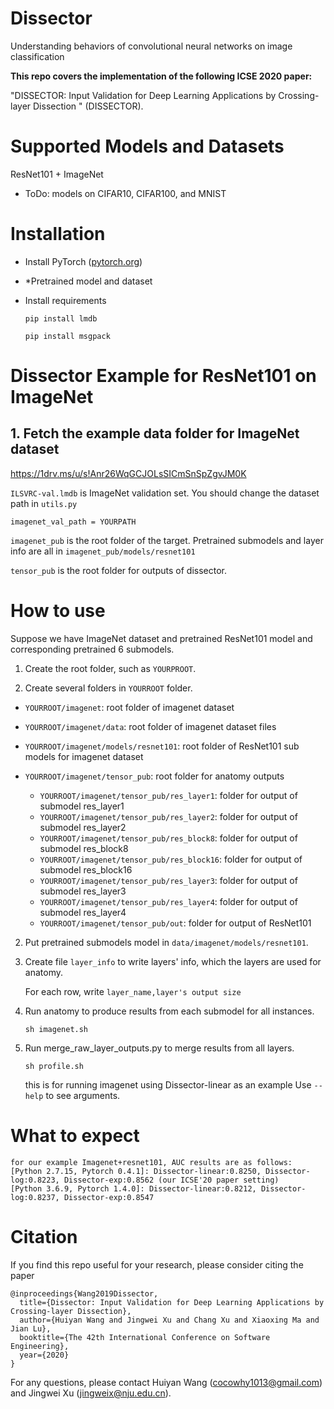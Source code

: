# Dissector

Understanding behaviors of convolutional neural networks on image classification

**This repo covers the implementation of the following ICSE 2020 paper:**

"DISSECTOR: Input Validation for Deep Learning Applications by Crossing-layer Dissection
" (DISSECTOR).


# Supported Models and Datasets
  ResNet101 + ImageNet
    
 - ToDo:
    models on CIFAR10, CIFAR100, and MNIST

# Installation

- Install PyTorch ([pytorch.org](http://pytorch.org))
- *Pretrained model and dataset
- Install requirements

    ```
    pip install lmdb

    pip install msgpack
    ```

# Dissector Example for ResNet101 on ImageNet

## 1. Fetch the example data folder for ImageNet dataset 

https://1drv.ms/u/s!Anr26WqGCJOLsSICmSnSpZgvJM0K

`ILSVRC-val.lmdb` is ImageNet validation set. You should change the dataset path in `utils.py` 

    imagenet_val_path = YOURPATH

`imagenet_pub` is the root folder of the target. Pretrained submodels and layer info are all in `imagenet_pub/models/resnet101`

`tensor_pub` is the root folder for outputs of dissector.

# How to use

Suppose we have ImageNet dataset and pretrained ResNet101 model and corresponding pretrained 6 submodels.

1. Create the root folder, such as `YOURPROOT`.

2. Create several folders in `YOURROOT` folder.

- `YOURROOT/imagenet`: root folder of imagenet dataset

- `YOURROOT/imagenet/data`: root folder of imagenet dataset files

- `YOURROOT/imagenet/models/resnet101`: root folder of ResNet101 sub models for imagenet dataset

- `YOURROOT/imagenet/tensor_pub`: root folder for anatomy outputs

    - `YOURROOT/imagenet/tensor_pub/res_layer1`: folder for output of submodel res_layer1
    - `YOURROOT/imagenet/tensor_pub/res_layer2`: folder for output of submodel res_layer2
    - `YOURROOT/imagenet/tensor_pub/res_block8`: folder for output of submodel res_block8
    - `YOURROOT/imagenet/tensor_pub/res_block16`: folder for output of submodel res_block16
    - `YOURROOT/imagenet/tensor_pub/res_layer3`: folder for output of submodel res_layer3
    - `YOURROOT/imagenet/tensor_pub/res_layer4`: folder for output of submodel res_layer4
    - `YOURROOT/imagenet/tensor_pub/out`: folder for output of ResNet101

2. Put pretrained submodels model in `data/imagenet/models/resnet101`.

3. Create file `layer_info` to write layers' info, which the layers are used for anatomy.

    For each row, write `layer_name,layer's output size`

4. Run anatomy to produce results from each submodel for all instances.

    ```
    sh imagenet.sh
    ```
5. Run merge_raw_layer_outputs.py to merge results from all layers.

    ```
    sh profile.sh
    ```
    this is for running imagenet using Dissector-linear as an example
Use `--help` to see arguments.

# What to expect
    for our example Imagenet+resnet101, AUC results are as follows:
    [Python 2.7.15, Pytorch 0.4.1]: Dissector-linear:0.8250, Dissector-log:0.8223, Dissector-exp:0.8562 (our ICSE'20 paper setting)
    [Python 3.6.9, Pytorch 1.4.0]: Dissector-linear:0.8212, Dissector-log:0.8237, Dissector-exp:0.8547
    

# Citation

If you find this repo useful for your research, please consider citing the paper

```
@inproceedings{Wang2019Dissector,
  title={Dissector: Input Validation for Deep Learning Applications by Crossing-layer Dissection},
  author={Huiyan Wang and Jingwei Xu and Chang Xu and Xiaoxing Ma and Jian Lu},
  booktitle={The 42th International Conference on Software Engineering},
  year={2020}
}
```

For any questions, please contact Huiyan Wang (cocowhy1013@gmail.com) and Jingwei Xu (jingweix@nju.edu.cn).
